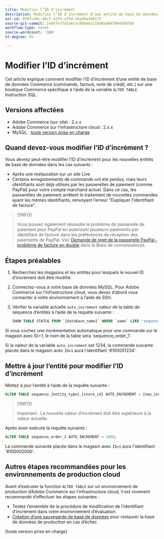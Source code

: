 ```yaml
---
title: Modifier l’ID d’incrément
description: Modifiez l’ID d’incrément d’une entité de base de données Commerce.
exl-id: 039fc34c-d9cf-42f4-af5d-16a26a3e8171
source-git-commit: 2a45fe77d5a6fac089ae2c55d0ad047064dd07b0
workflow-type: tm+mt
source-wordcount: '380'
ht-degree: 0%

---
```


# Modifier l’ID d’incrément

Cet article explique comment modifier l’ID d’incrément d’une entité de base de données Commerce (commande, facture, note de crédit, etc.) sur une boutique Commerce spécifique à l’aide de la variable `ALTER TABLE` Instruction SQL.

## Versions affectées

- Adobe Commerce (sur site) : 2.x.x
- Adobe Commerce sur l’infrastructure cloud : 2.x.x
- MySQL : [toute version prise en charge](../../installation/prerequisites/database/mysql.md)

## Quand devez-vous modifier l’ID d’incrément ?

Vous devrez peut-être modifier l’ID d’incrément pour les nouvelles entités de base de données dans les cas suivants :

- Après une restauration sur un site Live
- Certains enregistrements de commande ont été perdus, mais leurs identifiants sont déjà utilisés par les passerelles de paiement (comme PayPal) pour votre compte marchand actuel. Dans ce cas, les passerelles de paiement arrêtent le traitement de nouvelles commandes ayant les mêmes identifiants, renvoyant l’erreur &quot;Dupliquer l’identifiant de facture&quot;.

>[!INFO]
>
>Vous pouvez également résoudre le problème de passerelle de paiement pour PayPal en autorisant plusieurs paiements par identifiant de facture dans les préférences de réception des paiements de PayPal. Voir [Demande de rejet de la passerelle PayPal - problème de facture en double](https://experienceleague.adobe.com/docs/commerce-knowledge-base/kb/troubleshooting/payments/paypal-gateway-rejected-request-duplicate-invoice-issue.html) dans le _Base de connaissances_.

## Étapes préalables

1. Recherchez les magasins et les entités pour lesquels le nouvel ID d’incrément doit être modifié.
1. Connectez-vous à votre base de données MySQL.
Pour Adobe Commerce sur l’infrastructure cloud, vous devez d’abord vous connecter à votre environnement à l’aide de SSH.
1. Vérifier la variable actuelle `auto_increment` valeur de la table de séquence d’entités à l’aide de la requête suivante :

   ```sql
   SHOW TABLE STATUS FROM `{database_name}` WHERE `name` LIKE 'sequence_{entity_type}_{store_id}';
   ```

Si vous cochez une incrémentation automatique pour une commande sur le magasin avec ID=1, le nom de la table sera &#39;sequence_order_1&#39;.

Si la valeur de la variable `auto_increment` est 1234, la commande suivante placée dans le magasin avec `ID=1` aura l&#39;identifiant &#39;#100001234&#39;.

## Mettre à jour l’entité pour modifier l’ID d’incrément

Mettez à jour l’entité à l’aide de la requête suivante :

```sql
ALTER TABLE sequence_{entity_type}_{store_id} AUTO_INCREMENT = {new_increment_value};
```

>[!INFO]
>
>Important : La nouvelle valeur d’incrément doit être supérieure à la valeur actuelle.

Après avoir exécuté la requête suivante :

```sql
ALTER TABLE sequence_order_1 AUTO_INCREMENT = 2000;
```

La commande suivante placée dans le magasin avec `ID=1` aura l&#39;identifiant &#39;#100002000&#39;.

## Autres étapes recommandées pour les environnements de production cloud

Avant d’exécuter la fonction `ALTER TABLE` sur un environnement de production d’Adobe Commerce sur l’infrastructure cloud, il est vivement recommandé d’effectuer les étapes suivantes :

- Testez l’ensemble de la procédure de modification de l’identifiant d’incrément dans votre environnement d’évaluation.
- [Création d’une sauvegarde de base de données] pour restaurer la base de données de production en cas d’échec

<!-- Link Definitions -->

[PayPal gateway rejected request - duplicate invoice issue]: https://support.magento.com/hc/en-us/articles/115002457473
[Création d’une sauvegarde de base de données]: https://support.magento.com/hc/en-us/articles/360003254334
[toute version prise en charge]
